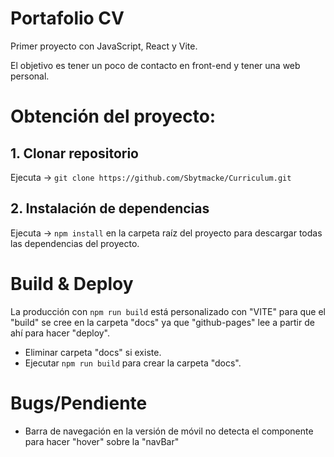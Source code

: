 # Portafolio CV

Primer proyecto con JavaScript, React y Vite.

El objetivo es tener un poco de contacto en front-end y tener una web personal.

# Obtención del proyecto:

## 1. Clonar repositorio

Ejecuta -> `git clone https://github.com/Sbytmacke/Curriculum.git`

## 2. Instalación de dependencias

Ejecuta -> `npm install` en la carpeta raíz del proyecto para descargar todas las dependencias del proyecto.

# Build & Deploy

La producción con `npm run build` está personalizado con "VITE" para que el "build" se cree en la carpeta "docs" ya que "github-pages" lee a partir de ahí para hacer "deploy".

-   Eliminar carpeta "docs" si existe.
-   Ejecutar `npm run build` para crear la carpeta "docs".

# Bugs/Pendiente

-   Barra de navegación en la versión de móvil no detecta el componente para hacer "hover" sobre la "navBar"
